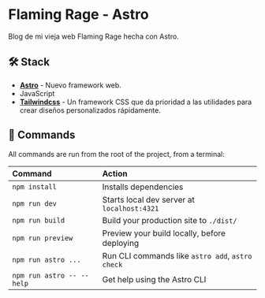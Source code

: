 # Flaming Rage - Astro

Blog de mi vieja web Flaming Rage hecha con Astro. 

## 🛠️ Stack

- [**Astro**](https://astro.build/) - Nuevo framework web.
- JavaScript
- [**Tailwindcss**](https://tailwindcss.com/) - Un framework CSS que da prioridad a las utilidades para crear diseños personalizados rápidamente.

## 🧞 Commands

All commands are run from the root of the project, from a terminal:

| Command                   | Action                                           |
| :------------------------ | :----------------------------------------------- |
| `npm install`             | Installs dependencies                            |
| `npm run dev`             | Starts local dev server at `localhost:4321`      |
| `npm run build`           | Build your production site to `./dist/`          |
| `npm run preview`         | Preview your build locally, before deploying     |
| `npm run astro ...`       | Run CLI commands like `astro add`, `astro check` |
| `npm run astro -- --help` | Get help using the Astro CLI                     |
